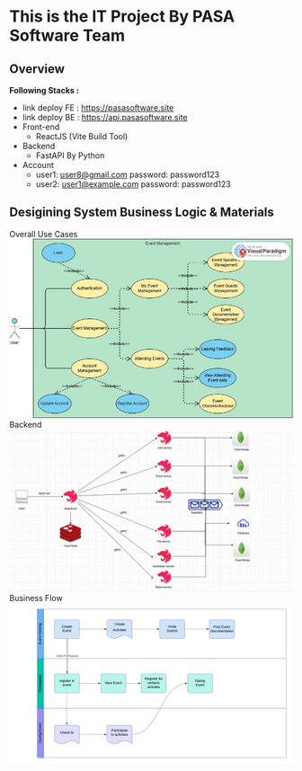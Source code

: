 # This is the IT Project By PASA Software Team
## Overview
<b>Following Stacks : </b>
- link deploy FE : https://pasasoftware.site
- link deploy BE : https://api.pasasoftware.site
- Front-end
  - ReactJS (Vite Build Tool)
- Backend
  - FastAPI By Python
- Account
  - user1: user8@gmail.com
    password: password123
  - user2: user1@example.com
    password: password123
## Desigining System Business Logic & Materials
Overall Use Cases
![use-cases](imgs/general-use-case.jpg)
Backend
![backend](imgs/backend.jpg)
Business Flow
![business_flow](imgs/business_flow.png)
